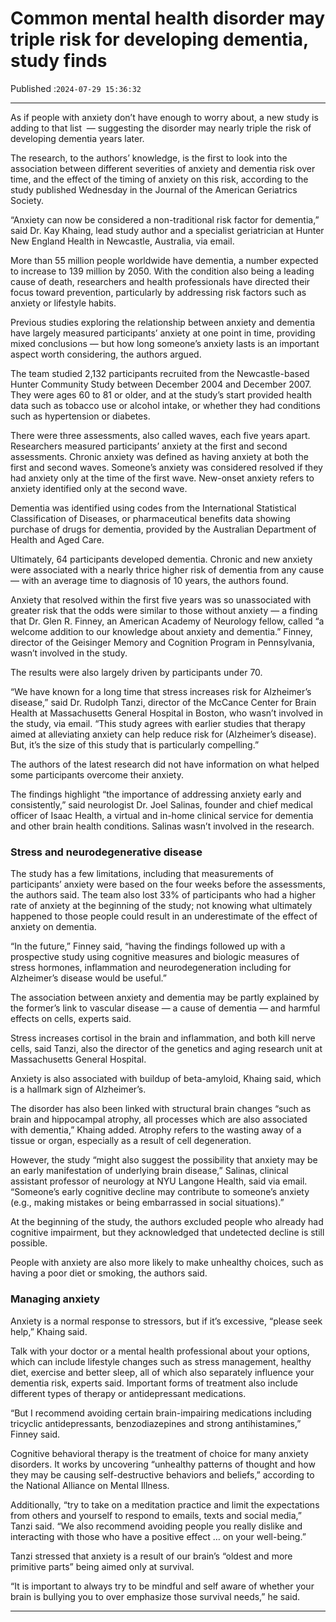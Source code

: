 # Common mental health disorder may triple risk for developing dementia, study finds

Published :`2024-07-29 15:36:32`

---

As if people with anxiety don’t have enough to worry about, a new study is adding to that list  — suggesting the disorder may nearly triple the risk of developing dementia years later.

The research, to the authors’ knowledge, is the first to look into the association between different severities of anxiety and dementia risk over time, and the effect of the timing of anxiety on this risk, according to the study published Wednesday in the Journal of the American Geriatrics Society.

“Anxiety can now be considered a non-traditional risk factor for dementia,” said Dr. Kay Khaing, lead study author and a specialist geriatrician at Hunter New England Health in Newcastle, Australia, via email.

More than 55 million people worldwide have dementia, a number expected to increase to 139 million by 2050. With the condition also being a leading cause of death, researchers and health professionals have directed their focus toward prevention, particularly by addressing risk factors such as anxiety or lifestyle habits.

Previous studies exploring the relationship between anxiety and dementia have largely measured participants’ anxiety at one point in time, providing mixed conclusions — but how long someone’s anxiety lasts is an important aspect worth considering, the authors argued.

The team studied 2,132 participants recruited from the Newcastle-based Hunter Community Study between December 2004 and December 2007. They were ages 60 to 81 or older, and at the study’s start provided health data such as tobacco use or alcohol intake, or whether they had conditions such as hypertension or diabetes.

There were three assessments, also called waves, each five years apart. Researchers measured participants’ anxiety at the first and second assessments. Chronic anxiety was defined as having anxiety at both the first and second waves. Someone’s anxiety was considered resolved if they had anxiety only at the time of the first wave. New-onset anxiety refers to anxiety identified only at the second wave.

Dementia was identified using codes from the International Statistical Classification of Diseases, or pharmaceutical benefits data showing purchase of drugs for dementia, provided by the Australian Department of Health and Aged Care.

Ultimately, 64 participants developed dementia. Chronic and new anxiety were associated with a nearly thrice higher risk of dementia from any cause — with an average time to diagnosis of 10 years, the authors found.

Anxiety that resolved within the first five years was so unassociated with greater risk that the odds were similar to those without anxiety — a finding that Dr. Glen R. Finney, an American Academy of Neurology fellow, called “a welcome addition to our knowledge about anxiety and dementia.” Finney, director of the Geisinger Memory and Cognition Program in Pennsylvania, wasn’t involved in the study.

The results were also largely driven by participants under 70.

“We have known for a long time that stress increases risk for Alzheimer’s disease,” said Dr. Rudolph Tanzi, director of the McCance Center for Brain Health at Massachusetts General Hospital in Boston, who wasn’t involved in the study, via email. “This study agrees with earlier studies that therapy aimed at alleviating anxiety can help reduce risk for (Alzheimer’s disease). But, it’s the size of this study that is particularly compelling.”

The authors of the latest research did not have information on what helped some participants overcome their anxiety.

The findings highlight “the importance of addressing anxiety early and consistently,” said neurologist Dr. Joel Salinas, founder and chief medical officer of Isaac Health, a virtual and in-home clinical service for dementia and other brain health conditions. Salinas wasn’t involved in the research.

### Stress and neurodegenerative disease

The study has a few limitations, including that measurements of participants’ anxiety were based on the four weeks before the assessments, the authors said. The team also lost 33% of participants who had a higher rate of anxiety at the beginning of the study; not knowing what ultimately happened to those people could result in an underestimate of the effect of anxiety on dementia.

“In the future,” Finney said, “having the findings followed up with a prospective study using cognitive measures and biologic measures of stress hormones, inflammation and neurodegeneration including for Alzheimer’s disease would be useful.”

The association between anxiety and dementia may be partly explained by the former’s link to vascular disease — a cause of dementia — and harmful effects on cells, experts said.

Stress increases cortisol in the brain and inflammation, and both kill nerve cells, said Tanzi, also the director of the genetics and aging research unit at Massachusetts General Hospital.

Anxiety is also associated with buildup of beta-amyloid, Khaing said, which is a hallmark sign of Alzheimer’s.

The disorder has also been linked with structural brain changes “such as brain and hippocampal atrophy, all processes which are also associated with dementia,” Khaing added. Atrophy refers to the wasting away of a tissue or organ, especially as a result of cell degeneration.

However, the study “might also suggest the possibility that anxiety may be an early manifestation of underlying brain disease,” Salinas, clinical assistant professor of neurology at NYU Langone Health, said via email. “Someone’s early cognitive decline may contribute to someone’s anxiety (e.g., making mistakes or being embarrassed in social situations).”

At the beginning of the study, the authors excluded people who already had cognitive impairment, but they acknowledged that undetected decline is still possible.

People with anxiety are also more likely to make unhealthy choices, such as having a poor diet or smoking, the authors said.

### Managing anxiety

Anxiety is a normal response to stressors, but if it’s excessive, “please seek help,” Khaing said.

Talk with your doctor or a mental health professional about your options, which can include lifestyle changes such as stress management, healthy diet, exercise and better sleep, all of which also separately influence your dementia risk, experts said. Important forms of treatment also include different types of therapy or antidepressant medications.

“But I recommend avoiding certain brain-impairing medications including tricyclic antidepressants, benzodiazepines and strong antihistamines,” Finney said.

Cognitive behavioral therapy is the treatment of choice for many anxiety disorders. It works by uncovering “unhealthy patterns of thought and how they may be causing self-destructive behaviors and beliefs,” according to the National Alliance on Mental Illness.

Additionally, “try to take on a meditation practice and limit the expectations from others and yourself to respond to emails, texts and social media,” Tanzi said. “We also recommend avoiding people you really dislike and interacting with those who have a positive effect … on your well-being.”

Tanzi stressed that anxiety is a result of our brain’s “oldest and more primitive parts” being aimed only at survival.

“It is important to always try to be mindful and self aware of whether your brain is bullying you to over emphasize those survival needs,” he said.

---

